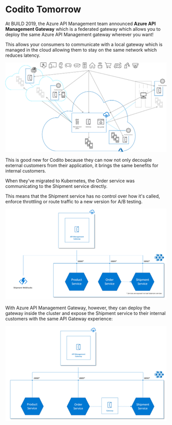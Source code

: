 # Codito Tomorrow

At BUILD 2019, the Azure API Management team announced **Azure API Management Gateway** which is a federated gateway which allows you to deploy the same Azure API Management gateway wherever you want!

This allows your consumers to communicate with a local gateway which is managed in the cloud allowing them to stay on the same network which reduces latency.

![Azure API Management Gateway](./../media/api-management-gateway.png)

This is good new for Codito because they can now not only decouple external customers from their application, it brings the same benefits for internal customers.

When they've migrated to Kubernetes, the Order service was communicating to the Shipment service directly.

This means that the Shipment service has no control over how it's called, enforce throttling or route traffic to a new version for A/B testing.

![Codito migration to Azure Web App for Containers](./../media/codito-phase-II-internals.png)

With Azure API Management Gateway, however, they can deploy the gateway inside the cluster and expose the Shipment service to their internal customers with the same API Gateway experience:

![Codito using Azure API Management Gateway inside the cluster](./../media/codito-future.png)